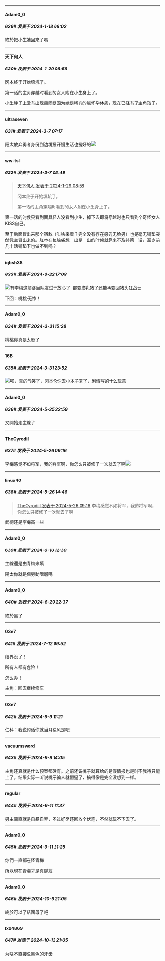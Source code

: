 
*****

####  Adam0_0  
##### 629#       发表于 2024-1-18 06:02

終於把小生補回來了嗎

*****

####  天下何人  
##### 630#       发表于 2024-1-29 08:58

冈本终于开始填坑了。

第一话的主角穿越时看到的女人附在小生身上了。

小生脖子上没有出现黑圈是因为她是稀有的能怀孕体质，现在已经有了主角孩子。

*****

####  ultraseven  
##### 631#       发表于 2024-3-7 07:17

阳太放弃勇者身份到边境展开慢生活也挺好的<img src="https://static.saraba1st.com/image/smiley/face2017/066.png" referrerpolicy="no-referrer">


*****

####  ww-tsl  
##### 632#       发表于 2024-3-7 08:49

<blockquote><a href="httphttps://bbs.saraba1st.com/2b/forum.php?mod=redirect&amp;goto=findpost&amp;pid=63811956&amp;ptid=1952903" target="_blank">天下何人 发表于 2024-1-29 08:58</a>

冈本终于开始填坑了。

第一话的主角穿越时看到的女人附在小生身上了。</blockquote>
第一话的时候只看到面具怪人没看到小生，掉下去即将穿越时也只看到个奇怪女人KISS自己。

至于后面冒出来那个宿敌（叫啥来着？完全没有存在感的无脸男）也是毫无铺垫突然凭空冒出来的。肛本在拍脑袋想一出是一出的时候就算来不及补第一话，至少前几十话铺垫下也做不到吗？

*****

####  iqbsh38  
##### 633#       发表于 2024-3-22 17:08

<img src="https://static.saraba1st.com/image/smiley/face2017/049.png" referrerpolicy="no-referrer">有李梅这颠婆当队友过于放心了  都变成乳猪了还能再变回猪头狂战士

下回：桃桃·无惨！

*****

####  Adam0_0  
##### 634#       发表于 2024-3-31 15:28

桃桃你真是太廢了


*****

####  16B  
##### 635#       发表于 2024-3-31 23:52

<img src="https://static.saraba1st.com/image/smiley/face2017/067.png" referrerpolicy="no-referrer">唉，真的气笑了，冈本伦你去小本子算了，剧情写的什么玩意

*****

####  Adam0_0  
##### 636#       发表于 2024-5-25 22:59

又開始走主線了


*****

####  TheCyrodiil  
##### 637#       发表于 2024-5-26 09:16

李梅感觉不如将军，我的将军啊，你怎么只被修了一次就去了啊<img src="https://static.saraba1st.com/image/smiley/face2017/139.png" referrerpolicy="no-referrer">


*****

####  linux40  
##### 638#       发表于 2024-5-26 14:46

<blockquote><a href="httphttps://bbs.saraba1st.com/2b/forum.php?mod=redirect&amp;goto=findpost&amp;pid=65004877&amp;ptid=1952903" target="_blank">TheCyrodiil 发表于 2024-5-26 09:16</a>
李梅感觉不如将军，我的将军啊，你怎么只被修了一次就去了啊</blockquote>
武德还是李梅高一些

*****

####  Adam0_0  
##### 639#       发表于 2024-6-10 12:30

主線還是由青梅來填

陽太你就是個勞動階層嗎

*****

####  Adam0_0  
##### 640#       发表于 2024-6-29 22:37

終於黑了

*****

####  03e7  
##### 641#       发表于 2024-7-12 09:52

结界没了！

所有人都有危险！

怎么办！

主角：回去继续修车

*****

####  03e7  
##### 642#       发表于 2024-9-9 11:21

仁科：我说的话你就当耳边风是吧


*****

####  vacuumsword  
##### 643#       发表于 2024-9-9 14:05

主角还真就是什么预案都没有。之前还说桃子就算给的是假情报也是时不我待只能上了。结果实际一听说桃子骗人就懵逼了，搞得像是完全没想到一样。


*****

####  regular  
##### 644#       发表于 2024-9-11 11:37

男主简直就是自暴自弃，不过好歹还回收个伏笔，不然就玩不下去了。


*****

####  Adam0_0  
##### 645#       发表于 2024-9-11 21:25

你們一直都在怪青梅

所以現在青梅才是真隊友

*****

####  Adam0_0  
##### 646#       发表于 2024-10-9 21:05

終於可以了結國母了吧

*****

####  lxx4869  
##### 647#       发表于 2024-10-13 21:05

为啥不直接说黑色的牙齿

